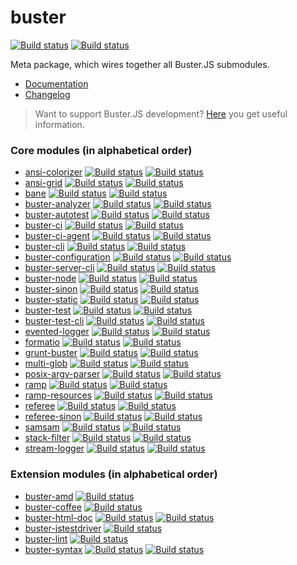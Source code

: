 # buster

[![Build status](https://secure.travis-ci.org/busterjs/buster.png?branch=master)](http://travis-ci.org/busterjs/buster) [![Build status](https://ci.appveyor.com/api/projects/status/github/busterjs/buster?branch=master&svg=true)](https://ci.appveyor.com/project/dominykas/buster)

Meta package, which wires together all Buster.JS submodules.

* [Documentation](http://docs.busterjs.org/en/latest/)
* [Changelog](http://docs.busterjs.org/en/latest/changelog/)

> Want to support Buster.JS development? [Here](http://docs.busterjs.org/en/latest/developers/) you get useful information.


### Core modules (in alphabetical order) ###

* [ansi-colorizer](https://github.com/busterjs/ansi-colorizer) [![Build status](https://secure.travis-ci.org/busterjs/ansi-colorizer.png?branch=master)](http://travis-ci.org/busterjs/ansi-colorizer) [![Build status](https://ci.appveyor.com/api/projects/status/github/busterjs/ansi-colorizer?branch=master&svg=true)](https://ci.appveyor.com/project/dominykas/ansi-colorizer)
* [ansi-grid](https://github.com/busterjs/ansi-grid) [![Build status](https://secure.travis-ci.org/busterjs/ansi-grid.png?branch=master)](http://travis-ci.org/busterjs/ansi-grid) [![Build status](https://ci.appveyor.com/api/projects/status/github/busterjs/ansi-grid?branch=master&svg=true)](https://ci.appveyor.com/project/dominykas/ansi-grid)
* [bane](https://github.com/busterjs/bane) [![Build status](https://secure.travis-ci.org/busterjs/bane.png?branch=master)](http://travis-ci.org/busterjs/bane) [![Build status](https://ci.appveyor.com/api/projects/status/github/busterjs/bane?branch=master&svg=true)](https://ci.appveyor.com/project/dominykas/bane)
* [buster-analyzer](https://github.com/busterjs/buster-analyzer) [![Build status](https://secure.travis-ci.org/busterjs/buster-analyzer.png?branch=master)](http://travis-ci.org/busterjs/buster-analyzer) [![Build status](https://ci.appveyor.com/api/projects/status/github/busterjs/buster-analyzer?branch=master&svg=true)](https://ci.appveyor.com/project/dominykas/buster-analyzer)
* [buster-autotest](https://github.com/busterjs/buster-autotest) [![Build status](https://secure.travis-ci.org/busterjs/buster-autotest.png?branch=master)](http://travis-ci.org/busterjs/buster-autotest) [![Build status](https://ci.appveyor.com/api/projects/status/github/busterjs/buster-autotest?branch=master&svg=true)](https://ci.appveyor.com/project/dominykas/buster-autotest)
* [buster-ci](https://github.com/busterjs/buster-ci) [![Build status](https://secure.travis-ci.org/busterjs/buster-ci.png?branch=master)](http://travis-ci.org/busterjs/buster-ci) [![Build status](https://ci.appveyor.com/api/projects/status/github/busterjs/buster-ci?branch=master&svg=true)](https://ci.appveyor.com/project/dominykas/buster-ci)
* [buster-ci-agent](https://github.com/busterjs/buster-ci-agent) [![Build status](https://secure.travis-ci.org/busterjs/buster-ci-agent.png?branch=master)](http://travis-ci.org/busterjs/buster-ci-agent) [![Build status](https://ci.appveyor.com/api/projects/status/github/busterjs/buster-ci-agent?branch=master&svg=true)](https://ci.appveyor.com/project/dominykas/buster-ci-agent)
* [buster-cli](https://github.com/busterjs/buster-cli) [![Build status](https://secure.travis-ci.org/busterjs/buster-cli.png?branch=master)](http://travis-ci.org/busterjs/buster-cli) [![Build status](https://ci.appveyor.com/api/projects/status/github/busterjs/buster-cli?branch=master&svg=true)](https://ci.appveyor.com/project/dominykas/buster-cli)
* [buster-configuration](https://github.com/busterjs/buster-configuration) [![Build status](https://secure.travis-ci.org/busterjs/buster-configuration.png?branch=master)](http://travis-ci.org/busterjs/buster-configuration) [![Build status](https://ci.appveyor.com/api/projects/status/github/busterjs/buster-configuration?branch=master&svg=true)](https://ci.appveyor.com/project/dominykas/buster-configuration)
* [buster-server-cli](https://github.com/busterjs/buster-server-cli) [![Build status](https://secure.travis-ci.org/busterjs/buster-server-cli.png?branch=master)](http://travis-ci.org/busterjs/buster-server-cli) [![Build status](https://ci.appveyor.com/api/projects/status/github/busterjs/buster-server-cli?branch=master&svg=true)](https://ci.appveyor.com/project/dominykas/buster-server-cli)
* [buster-node](https://github.com/busterjs/buster-node) [![Build status](https://secure.travis-ci.org/busterjs/buster-node.png?branch=master)](http://travis-ci.org/busterjs/buster-node) [![Build status](https://ci.appveyor.com/api/projects/status/github/busterjs/buster-node?branch=master&svg=true)](https://ci.appveyor.com/project/dominykas/buster-node)
* [buster-sinon](https://github.com/busterjs/buster-sinon) [![Build status](https://secure.travis-ci.org/busterjs/buster-sinon.png?branch=master)](http://travis-ci.org/busterjs/buster-sinon) [![Build status](https://ci.appveyor.com/api/projects/status/github/busterjs/buster-sinon?branch=master&svg=true)](https://ci.appveyor.com/project/dominykas/buster-sinon)
* [buster-static](https://github.com/busterjs/buster-static) [![Build status](https://secure.travis-ci.org/busterjs/buster-static.png?branch=master)](http://travis-ci.org/busterjs/buster-static) [![Build status](https://ci.appveyor.com/api/projects/status/github/busterjs/buster-static?branch=master&svg=true)](https://ci.appveyor.com/project/dominykas/buster-static)
* [buster-test](https://github.com/busterjs/buster-test) [![Build status](https://secure.travis-ci.org/busterjs/buster-test.png?branch=master)](http://travis-ci.org/busterjs/buster-test) [![Build status](https://ci.appveyor.com/api/projects/status/github/busterjs/buster-test?branch=master&svg=true)](https://ci.appveyor.com/project/dominykas/buster-test)
* [buster-test-cli](https://github.com/busterjs/buster-test-cli) [![Build status](https://secure.travis-ci.org/busterjs/buster-test-cli.png?branch=master)](http://travis-ci.org/busterjs/buster-test-cli) [![Build status](https://ci.appveyor.com/api/projects/status/github/busterjs/buster-test-cli?branch=master&svg=true)](https://ci.appveyor.com/project/dominykas/buster-test-cli)
* [evented-logger](https://github.com/busterjs/evented-logger) [![Build status](https://secure.travis-ci.org/busterjs/evented-logger.png?branch=master)](http://travis-ci.org/busterjs/evented-logger) [![Build status](https://ci.appveyor.com/api/projects/status/github/busterjs/evented-logger?branch=master&svg=true)](https://ci.appveyor.com/project/dominykas/evented-logger)
* [formatio](https://github.com/busterjs/formatio) [![Build status](https://secure.travis-ci.org/busterjs/formatio.png?branch=master)](http://travis-ci.org/busterjs/formatio) [![Build status](https://ci.appveyor.com/api/projects/status/github/busterjs/formatio?branch=master&svg=true)](https://ci.appveyor.com/project/dominykas/formatio)
* [grunt-buster](https://github.com/busterjs/grunt-buster) [![Build status](https://secure.travis-ci.org/busterjs/grunt-buster.png?branch=master)](http://travis-ci.org/busterjs/grunt-buster) [![Build status](https://ci.appveyor.com/api/projects/status/github/busterjs/grunt-buster?branch=master&svg=true)](https://ci.appveyor.com/project/dominykas/grunt-buster)
* [multi-glob](https://github.com/busterjs/multi-glob) [![Build status](https://secure.travis-ci.org/busterjs/multi-glob.png?branch=master)](http://travis-ci.org/busterjs/multi-glob) [![Build status](https://ci.appveyor.com/api/projects/status/github/busterjs/multi-glob?branch=master&svg=true)](https://ci.appveyor.com/project/dominykas/multi-glob)
* [posix-argv-parser](https://github.com/busterjs/posix-argv-parser) [![Build status](https://secure.travis-ci.org/busterjs/posix-argv-parser.png?branch=master)](http://travis-ci.org/busterjs/posix-argv-parser) [![Build status](https://ci.appveyor.com/api/projects/status/github/busterjs/posix-argv-parser?branch=master&svg=true)](https://ci.appveyor.com/project/dominykas/posix-argv-parser)
* [ramp](https://github.com/busterjs/ramp) [![Build status](https://secure.travis-ci.org/busterjs/ramp.png?branch=master)](http://travis-ci.org/busterjs/ramp) [![Build status](https://ci.appveyor.com/api/projects/status/github/busterjs/ramp?branch=master&svg=true)](https://ci.appveyor.com/project/dominykas/ramp)
* [ramp-resources](https://github.com/busterjs/ramp-resources) [![Build status](https://secure.travis-ci.org/busterjs/ramp-resources.png?branch=master)](http://travis-ci.org/busterjs/ramp-resources) [![Build status](https://ci.appveyor.com/api/projects/status/github/busterjs/ramp-resources?branch=master&svg=true)](https://ci.appveyor.com/project/dominykas/ramp-resources)
* [referee](https://github.com/busterjs/referee) [![Build status](https://secure.travis-ci.org/busterjs/referee.png?branch=master)](http://travis-ci.org/busterjs/referee) [![Build status](https://ci.appveyor.com/api/projects/status/github/busterjs/referee?branch=master&svg=true)](https://ci.appveyor.com/project/dominykas/referee)
* [referee-sinon](https://github.com/busterjs/referee-sinon) [![Build status](https://secure.travis-ci.org/busterjs/referee-sinon.png?branch=master)](http://travis-ci.org/busterjs/referee-sinon) [![Build status](https://ci.appveyor.com/api/projects/status/github/busterjs/referee-sinon?branch=master&svg=true)](https://ci.appveyor.com/project/dominykas/referee-sinon)
* [samsam](https://github.com/busterjs/samsam) [![Build status](https://secure.travis-ci.org/busterjs/samsam.png?branch=master)](http://travis-ci.org/busterjs/samsam) [![Build status](https://ci.appveyor.com/api/projects/status/github/busterjs/samsam?branch=master&svg=true)](https://ci.appveyor.com/project/dominykas/samsam)
* [stack-filter](https://github.com/busterjs/stack-filter) [![Build status](https://secure.travis-ci.org/busterjs/stack-filter.png?branch=master)](http://travis-ci.org/busterjs/stack-filter) [![Build status](https://ci.appveyor.com/api/projects/status/github/busterjs/stack-filter?branch=master&svg=true)](https://ci.appveyor.com/project/dominykas/stack-filter)
* [stream-logger](https://github.com/busterjs/stream-logger) [![Build status](https://secure.travis-ci.org/busterjs/stream-logger.png?branch=master)](http://travis-ci.org/busterjs/stream-logger) [![Build status](https://ci.appveyor.com/api/projects/status/github/busterjs/stream-logger?branch=master&svg=true)](https://ci.appveyor.com/project/dominykas/stream-logger)

### Extension modules (in alphabetical order) ###

* [buster-amd](https://github.com/busterjs/buster-amd) [![Build status](https://secure.travis-ci.org/busterjs/buster-amd.png?branch=master)](http://travis-ci.org/busterjs/buster-amd)
* [buster-coffee](https://github.com/busterjs/buster-coffee) [![Build status](https://secure.travis-ci.org/busterjs/buster-coffee.png?branch=master)](http://travis-ci.org/busterjs/buster-coffee)
* [buster-html-doc](https://github.com/busterjs/buster-html-doc) [![Build status](https://secure.travis-ci.org/busterjs/buster-html-doc.png?branch=master)](http://travis-ci.org/busterjs/buster-html-doc) [![Build status](https://ci.appveyor.com/api/projects/status/github/busterjs/buster-html-doc?branch=master&svg=true)](https://ci.appveyor.com/project/dominykas/buster-html-doc)
* [buster-jstestdriver](https://github.com/busterjs/buster-jstestdriver) [![Build status](https://secure.travis-ci.org/busterjs/buster-jstestdriver.png?branch=master)](http://travis-ci.org/busterjs/buster-jstestdriver)
* [buster-lint](https://github.com/busterjs/buster-lint) [![Build status](https://secure.travis-ci.org/busterjs/buster-lint.png?branch=master)](http://travis-ci.org/busterjs/buster-lint)
* [buster-syntax](https://github.com/busterjs/buster-syntax) [![Build status](https://secure.travis-ci.org/busterjs/buster-syntax.png?branch=master)](http://travis-ci.org/busterjs/buster-syntax) [![Build status](https://ci.appveyor.com/api/projects/status/github/busterjs/buster-syntax?branch=master&svg=true)](https://ci.appveyor.com/project/dominykas/buster-syntax)
